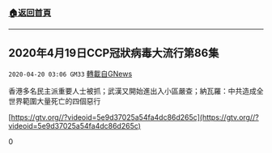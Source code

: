 ###  [:house:返回首頁](https://github.com/ourhimalayas/txt)
---

## 2020年4月19日CCP冠狀病毒大流行第86集
`2020-04-20 03:06 GM33` [轉載自GNews](https://gnews.org/zh-hant/178921/)

香港多名民主派重要人士被抓；武漢又開始進出入小區嚴查；納瓦羅：中共造成全世界範圍大量死亡的四個惡行

[https://gtv.org//?videoid=5e9d37025a54fa4dc86d265c](https://gtv.org//?videoid=5e9d37025a54fa4dc86d265c)

0

